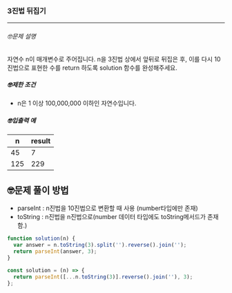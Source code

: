 ### 3진법 뒤집기

---

###### 🤓문제 설명

자연수 n이 매개변수로 주어집니다. n을 3진법 상에서 앞뒤로 뒤집은 후, 이를 다시 10진법으로 표현한 수를 return 하도록 solution 함수를 완성해주세요.

##### 🤓제한 조건

- n은 1 이상 100,000,000 이하인 자연수입니다.

##### 🤓입출력 예

| n   | result |
| --- | ------ |
| 45  | 7      |
| 125 | 229    |

## 🤓문제 풀이 방법

- parseInt : n진법을 10진법으로 변환할 때 사용 (number타입에만 존재)
- toString : n진법을 n진법으로(number 데이터 타입에도 toString메서드가 존재함.)

```javascript
function solution(n) {
  var answer = n.toString(3).split('').reverse().join('');
  return parseInt(answer, 3);
}
```

```javascript
const solution = (n) => {
  return parseInt([...n.toString(3)].reverse().join(''), 3);
};
```
